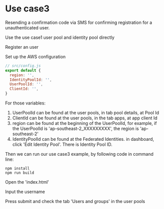 # Use case3
Resending a confirmation code via SMS for confirming registration for a
unauthenticated user.

Use the use case1 user pool and identity pool directly

Register an user

Set up the AWS configuration

```js
// src/config.js
export default {
  region: '',
  IdentityPoolId: '',
  UserPoolId: '',
  ClientId: '',
}
```
For those variables:
1. UserPoolId can be found at the user pools, in tab pool details, at Pool Id
2. ClientId can be found at the user pools, in the tab apps, at app client Id
3. region can be found at the beginning of the UserPoolId, for example, if the
    UserPoolId is 'ap-southeast-2_XXXXXXXXX', the region is 'ap-southeast-2'
4. IdentityPoolId can be found at the Federated Identities. in dashboard, click
    'Edit Identity Pool'. There is Identity Pool ID.

Then we can run our use case3 example, by following code in command line:

```
npm install
npm run build
```

Open the 'index.html'

Input the username

Press submit and check the tab 'Users and groups' in the user pools
